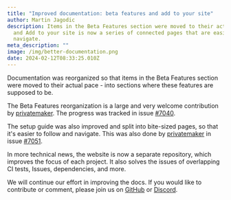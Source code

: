 ```yaml
---
title: "Improved documentation: beta features and add to your site"
author: Martin Jagodic
description: Items in the Beta Features section were moved to their actual pace
  and Add to your site is now a series of connected pages that are easier to
  navigate.
meta_description: ""
image: /img/better-documentation.png
date: 2024-02-12T08:33:25.010Z
---
```

Documentation was reorganized so that items in the Beta Features section were moved to their actual pace - into sections where these features are supposed to be.

The Beta Features reorganization is a large and very welcome contribution by [privatemaker](https://github.com/privatemaker). The progress was tracked in issue [\#7040](https://github.com/decaporg/decap-cms/issues/7040).

The setup guide was also improved and split into bite-sized pages, so that it's easier to follow and navigate. This was also done by [privatemaker](https://github.com/privatemaker) in issue [\#7051](https://github.com/decaporg/decap-cms/issues/7051).

In more technical news, the website is now a separate repository, which improves the focus of each project. It also solves the issues of overlapping CI tests, Issues, dependencies, and more.

We will continue our effort in improving the docs. If you would like to contribute or comment, please join us on [GitHub](https://github.com/decaporg/decap-website) or [Discord](https://decapcms.org/chat).
